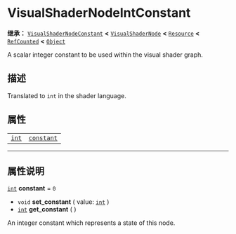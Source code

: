 <!-- ⚠ 请勿编辑本文件 ⚠ -->
<!-- 本文档使用脚本从 WeDot 引擎源码仓库生成。 -->
<!-- 生成脚本：https://github.com/WeDot-Engine/WeDot/tree/master/doc/tools/make_md.py； -->
<!-- 原文件：https://github.com/WeDot-Engine/WeDot/tree/master/doc/classes/VisualShaderNodeIntConstant.xml。 -->

<div id="_class_visualshadernodeintconstant"></div>

# VisualShaderNodeIntConstant

**继承：** [`VisualShaderNodeConstant`](class_visualshadernodeconstant.md) **<** [`VisualShaderNode`](class_visualshadernode.md) **<** [`Resource`](class_resource.md) **<** [`RefCounted`](class_refcounted.md) **<** [`Object`](class_object.md)

A scalar integer constant to be used within the visual shader graph.

## 描述

Translated to `int` in the shader language.

## 属性

|||
|:-:|:--|
| [`int`](class_int.md) | [`constant`](class_visualshadernodeintconstant.md#class_visualshadernodeintconstant_property_constant) | ``0`` |

<!-- rst-class:: classref-section-separator -->

---

## 属性说明

<div id="_class_visualshadernodeintconstant_property_constant"></div>

[`int`](class_int.md) **constant** = ``0`` <div id="class_visualshadernodeintconstant_property_constant"></div>

- `void` **set_constant** ( value: [`int`](class_int.md) )
- [`int`](class_int.md) **get_constant** ( )

An integer constant which represents a state of this node.

[^virtual]: 本方法通常需要用户覆盖才能生效。
[^const]: 本方法无副作用，不会修改该实例的任何成员变量。
[^vararg]: 本方法除了能接受在此处描述的参数外，还能够继续接受任意数量的参数。
[^constructor]: 本方法用于构造某个类型。
[^static]: 调用本方法无需实例，可直接使用类名进行调用。
[^operator]: 本方法描述的是使用本类型作为左操作数的有效运算符。
[^bitfield]: 这个值是由下列位标志构成位掩码的整数。
[^void]: 无返回值。
